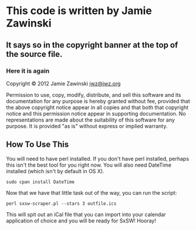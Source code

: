 # This code is written by Jamie Zawinski
## It says so in the copyright banner at the top of the source file.
### Here it is again

Copyright © 2012 Jamie Zawinski <jwz@jwz.org>

Permission to use, copy, modify, distribute, and sell this software and its
documentation for any purpose is hereby granted without fee, provided that
the above copyright notice appear in all copies and that both that
copyright notice and this permission notice appear in supporting
documentation.  No representations are made about the suitability of this
software for any purpose.  It is provided "as is" without express or 
implied warranty.

## How To Use This

You will need to have perl installed.  If you don't have perl installed, perhaps this isn't the best tool for you right now.  You will also need DateTime installed (which isn't by default in OS X).

`sudo cpan install DateTime`

Now that we have that little task out of the way, you can run the script:

`perl sxsw-scraper.pl --stars 3 outfile.ics`

This will spit out an iCal file that you can import into your calendar application of choice and you will be ready for SxSW!  Hooray!